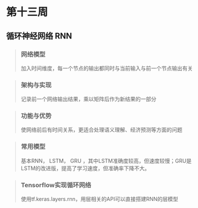 # 第十三周

## 循环神经网络 RNN

> ### 网络模型 ###
> 加入时间维度，每一个节点的输出都同时与当前输入与前一个节点输出有关

> ### 架构与实现 ###
> 记录前一个网络输出结果，乘以矩阵后作为新结果的一部分

> ### 功能与优势 ###
> 使网络前后有时间关系，更适合处理语义理解、经济预测等方面的问题

> ### 常用模型 ###
> 基本RNN， LSTM， GRU ，其中LSTM准确度较高，但速度较慢；GRU是LSTM的改进版，提高了学习速度，但准确率下降不大。

> ### Tensorflow实现循环网络 ###
> 使用tf.keras.layers.rnn，用层相关的API可以直接搭建RNN的层模型